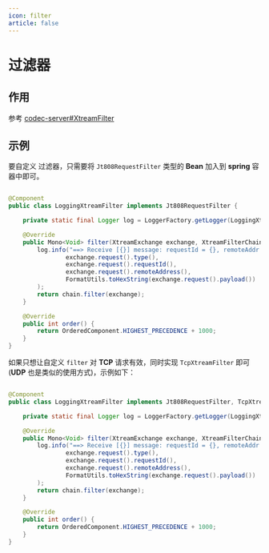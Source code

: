 ```yaml
---
icon: filter
article: false
---
```


# 过滤器

## 作用

参考 [codec-server#XtreamFilter](/guide/server/request-processing/filter.md)

## 示例

要自定义 过滤器，只需要将 `Jt808RequestFilter` 类型的 **Bean** 加入到 **spring** 容器中即可。

```java {3}

@Component
public class LoggingXtreamFilter implements Jt808RequestFilter {

    private static final Logger log = LoggerFactory.getLogger(LoggingXtreamFilter.class);

    @Override
    public Mono<Void> filter(XtreamExchange exchange, XtreamFilterChain chain) {
        log.info("==> Receive [{}] message: requestId = {}, remoteAddr = {}, payload = {}",
                exchange.request().type(),
                exchange.request().requestId(),
                exchange.request().remoteAddress(),
                FormatUtils.toHexString(exchange.request().payload())
        );
        return chain.filter(exchange);
    }

    @Override
    public int order() {
        return OrderedComponent.HIGHEST_PRECEDENCE + 1000;
    }
}
```

如果只想让自定义 `filter` 对 **TCP** 请求有效，同时实现 `TcpXtreamFilter` 即可(**UDP** 也是类似的使用方式)，示例如下：

```java {3}

@Component
public class LoggingXtreamFilter implements Jt808RequestFilter, TcpXtreamFilter {

    private static final Logger log = LoggerFactory.getLogger(LoggingXtreamFilter.class);

    @Override
    public Mono<Void> filter(XtreamExchange exchange, XtreamFilterChain chain) {
        log.info("==> Receive [{}] message: requestId = {}, remoteAddr = {}, payload = {}",
                exchange.request().type(),
                exchange.request().requestId(),
                exchange.request().remoteAddress(),
                FormatUtils.toHexString(exchange.request().payload())
        );
        return chain.filter(exchange);
    }

    @Override
    public int order() {
        return OrderedComponent.HIGHEST_PRECEDENCE + 1000;
    }
}
```
